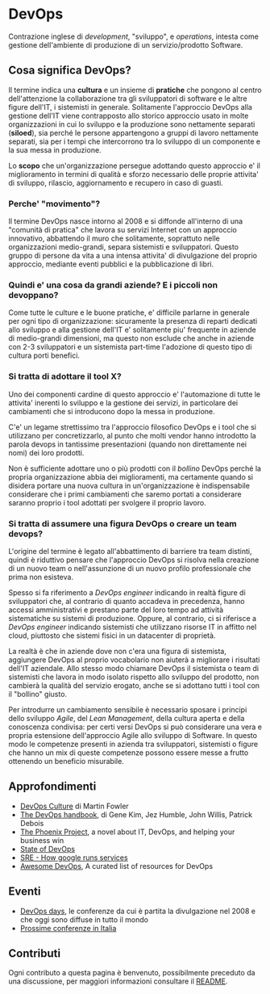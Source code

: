 # DevOps

Contrazione inglese di _development_, "sviluppo", e _operations_, intesta come gestione dell'ambiente di produzione di un servizio/prodotto Software.

## Cosa significa DevOps?

Il termine indica una **cultura** e un insieme di **pratiche**
che pongono al centro dell'attenzione la collaborazione tra
gli sviluppatori di software e le altre figure dell'IT,
i sistemisti in generale. Solitamente l'approccio DevOps 
alla gestione dell'IT viene contrapposto allo storico approccio
usato in molte organizzazioni in cui lo sviluppo e la produzione
sono nettamente separati (__siloed__), sia perché le persone appartengono
a gruppi di lavoro nettamente separati, sia
per i tempi che intercorrono tra lo sviluppo di un componente
e la sua messa in produzione.

Lo **scopo** che un'organizzazione persegue adottando questo approccio
e' il miglioramento in termini di qualità e sforzo necessario delle proprie 
attivita' di sviluppo, rilascio, aggiornamento e recupero in caso di guasti.

### Perche' "movimento"?
Il termine DevOps nasce intorno al 2008 e si diffonde all'interno
di una "comunità di pratica" che lavora su servizi Internet
con un approccio innovativo, abbattendo il muro che solitamente, 
soprattuto nelle organizzazioni medio-grandi, separa sistemisti
e sviluppatori. Questo gruppo di persone da vita a una intensa
attivita' di divulgazione del proprio approccio, mediante eventi
pubblici e la pubblicazione di libri.

### Quindi e' una cosa da grandi aziende? E i piccoli non __devoppano__?

Come tutte le culture e le buone pratiche, e' difficile parlarne
in generale per ogni tipo di organizzazione: sicuramente la presenza
di reparti dedicati allo sviluppo e alla gestione dell'IT e' 
solitamente piu' frequente in aziende di medio-grandi dimensioni,
ma questo non esclude che anche in aziende con 2-3 sviluppatori e
un sistemista part-time l'adozione di questo tipo di cultura porti benefici.

### Si tratta di adottare il tool X?

Uno dei componenti cardine di questo approccio e' l'automazione
di tutte le attivita' inerenti lo sviluppo e la gestione dei servizi, in particolare
dei cambiamenti che si introducono dopo la messa in produzione. 

C'e' un legame strettissimo tra l'approccio filosofico DevOps e i tool che si utilizzano
per concretizzarlo, al punto che molti vendor hanno introdotto la parola devops in 
tantissime presentazioni (quando non direttamente nei nomi) dei loro prodotti.

Non è sufficiente adottare uno o più prodotti con il _bollino_ DevOps perché
la propria organizzazione abbia dei miglioramenti, ma certamente quando si disidera
portare una nuova cultura in un'organizzazione è indispensabile considerare 
che i primi cambiamenti che saremo portati a considerare saranno proprio i tool
adottati per svolgere il proprio lavoro. 

### Si tratta di assumere una figura DevOps o creare un team devops?

L'origine del termine è legato all'abbattimento di barriere
tra team distinti, quindi è riduttivo pensare che l'approccio DevOps si risolva nella creazione 
di un nuovo team o nell'assunzione di un nuovo profilo professionale che prima non esisteva.

Spesso si fa riferimento a _DevOps engineer_ indicando in realtà figure di sviluppatori che, al contrario di quanto accadeva in precedenza, hanno accessi amministrativi e prestano parte del loro tempo ad attività sistematiche su sistemi di produzione. Oppure, al contrario, ci si riferisce a _DevOps engineer_ indicando sistemisti che utilizzano risorse IT in affitto nel cloud, piuttosto che sistemi fisici in un datacenter di proprietà.

La realtà è che in aziende dove non c'era una figura di sistemista, aggiungere DevOps al proprio vocabolario non aiuterà a migliorare i risultati dell'IT aziendale. Allo stesso modo chiamare DevOps il sistemista o team di sistemisti che lavora in modo isolato rispetto allo sviluppo del prodotto, non cambierà la qualità del servizio erogato, anche se si adottano tutti i tool con il "bollino" giusto.

Per introdurre un cambiamento sensibile è necessario sposare i principi dello sviluppo _Agile_, del _Lean Management_, della cultura aperta e della conoscenza condivisa: per certi versi DevOps si può considerare una vera e propria estensione dell'approccio Agile allo sviluppo di Software. In questo modo le competenze presenti in azienda tra sviluppatori, sistemisti o figure che hanno un mix di queste competenze possono essere messe a frutto ottenendo un beneficio misurabile.

## Approfondimenti

 * [DevOps Culture](http://martinfowler.com/bliki/DevOpsCulture.html) di Martin Fowler
 * [The DevOps handbook](https://itrevolution.com/book/the-devops-handbook/), di Gene Kim, Jez Humble, John Willis, Patrick Debois
 * [The Phoenix Project](https://itrevolution.com/book/the-phoenix-project/), a novel about IT, DevOps, and helping your business win
 * [State of DevOps](https://puppet.com/blog-tags/state-devops)
 * [SRE - How google runs services](https://landing.google.com/sre/book/)
 * [Awesome DevOps](https://github.com/AcalephStorage/awesome-devops), A curated list of resources for DevOps

## Eventi

 * [DevOps days](https://www.devopsdays.org/), le conferenze da cui è partita la divulgazione nel 2008 e che oggi sono diffuse in tutto il mondo
 * [Prossime conferenze in Italia](https://confs.tech/devops/Italy?topics=devops&countries=Italy)

## Contributi

Ogni contributo a questa pagina è benvenuto, possibilmente preceduto da una discussione, 
per maggiori informazioni consultare il [README](https://github.com/lorello/devops.it).

